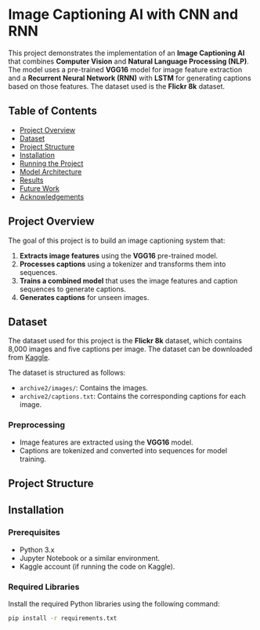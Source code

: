 
# Image Captioning AI with CNN and RNN

This project demonstrates the implementation of an **Image Captioning AI** that combines **Computer Vision** and **Natural Language Processing (NLP)**. The model uses a pre-trained **VGG16** model for image feature extraction and a **Recurrent Neural Network (RNN)** with **LSTM** for generating captions based on those features. The dataset used is the **Flickr 8k** dataset.

## Table of Contents
- [Project Overview](#project-overview)
- [Dataset](#dataset)
- [Project Structure](#project-structure)
- [Installation](#installation)
- [Running the Project](#running-the-project)
- [Model Architecture](#model-architecture)
- [Results](#results)
- [Future Work](#future-work)
- [Acknowledgements](#acknowledgements)

## Project Overview

The goal of this project is to build an image captioning system that:
1. **Extracts image features** using the **VGG16** pre-trained model.
2. **Processes captions** using a tokenizer and transforms them into sequences.
3. **Trains a combined model** that uses the image features and caption sequences to generate captions.
4. **Generates captions** for unseen images.

## Dataset

The dataset used for this project is the **Flickr 8k** dataset, which contains 8,000 images and five captions per image. The dataset can be downloaded from [Kaggle](https://www.kaggle.com/datasets/adityajn105/flickr8k).

The dataset is structured as follows:
- `archive2/images/`: Contains the images.
- `archive2/captions.txt`: Contains the corresponding captions for each image.

### Preprocessing
- Image features are extracted using the **VGG16** model.
- Captions are tokenized and converted into sequences for model training.

## Project Structure

## Installation

### Prerequisites
- Python 3.x
- Jupyter Notebook or a similar environment.
- Kaggle account (if running the code on Kaggle).

### Required Libraries
Install the required Python libraries using the following command:
```bash
pip install -r requirements.txt


